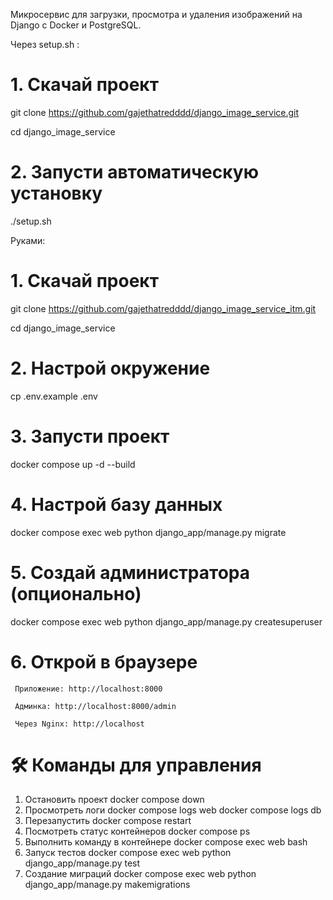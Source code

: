 Микросервис для загрузки, просмотра и удаления изображений на Django с Docker и PostgreSQL.

Через setup.sh :

# 1. Скачай проект
git clone https://github.com/gajethatredddd/django_image_service.git

cd django_image_service

# 2. Запусти автоматическую установку
./setup.sh

Руками: 

# 1. Скачай проект
git clone https://github.com/gajethatredddd/django_image_service_itm.git

cd django_image_service

# 2. Настрой окружение
cp .env.example .env

# 3. Запусти проект
docker compose up -d --build

# 4. Настрой базу данных
docker compose exec web python django_app/manage.py migrate

# 5. Создай администратора (опционально)
docker compose exec web python django_app/manage.py createsuperuser

# 6. Открой в браузере
     Приложение: http://localhost:8000

     Админка: http://localhost:8000/admin

     Через Nginx: http://localhost

# 🛠 Команды для управления
1. Остановить проект
docker compose down
2. Просмотреть логи
docker compose logs web
docker compose logs db
3. Перезапустить
docker compose restart
4. Посмотреть статус контейнеров
docker compose ps
5. Выполнить команду в контейнере
docker compose exec web bash
6. Запуск тестов
docker compose exec web python django_app/manage.py test
7. Создание миграций
docker compose exec web python django_app/manage.py makemigrations
